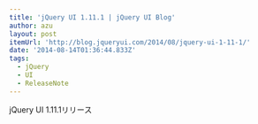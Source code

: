 ```yaml
---
title: 'jQuery UI 1.11.1 | jQuery UI Blog'
author: azu
layout: post
itemUrl: 'http://blog.jqueryui.com/2014/08/jquery-ui-1-11-1/'
date: '2014-08-14T01:36:44.833Z'
tags:
  - jQuery
  - UI
  - ReleaseNote
---
```

jQuery UI 1.11.1リリース

